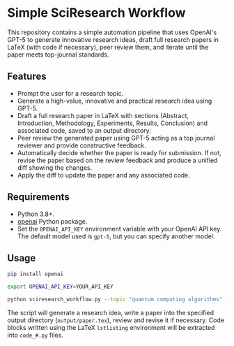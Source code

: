 # Simple SciResearch Workflow

This repository contains a simple automation pipeline that uses OpenAI's GPT-5 to generate innovative research ideas, draft full research papers in LaTeX (with code if necessary), peer review them, and iterate until the paper meets top-journal standards.

## Features

- Prompt the user for a research topic.
- Generate a high-value, innovative and practical research idea using GPT-5.
- Draft a full research paper in LaTeX with sections (Abstract, Introduction, Methodology, Experiments, Results, Conclusion) and associated code, saved to an output directory.
- Peer review the generated paper using GPT-5 acting as a top journal reviewer and provide constructive feedback.
- Automatically decide whether the paper is ready for submission. If not, revise the paper based on the review feedback and produce a unified diff showing the changes.
- Apply the diff to update the paper and any associated code.

## Requirements

- Python 3.8+.
- [openai](https://pypi.org/project/openai/) Python package.
- Set the `OPENAI_API_KEY` environment variable with your OpenAI API key. The default model used is `gpt-5`, but you can specify another model.

## Usage

```bash
pip install openai

export OPENAI_API_KEY=YOUR_API_KEY

python sciresearch_workflow.py --topic "quantum computing algorithms" --output-dir ./output
```

The script will generate a research idea, write a paper into the specified output directory (`output/paper.tex`), review and revise it if necessary. Code blocks written using the LaTeX `lstlisting` environment will be extracted into `code_#.py` files.
